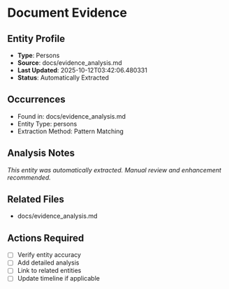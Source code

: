 # Document Evidence

## Entity Profile
- **Type**: Persons
- **Source**: docs/evidence_analysis.md
- **Last Updated**: 2025-10-12T03:42:06.480331
- **Status**: Automatically Extracted

## Occurrences
- Found in: docs/evidence_analysis.md
- Entity Type: persons
- Extraction Method: Pattern Matching

## Analysis Notes
*This entity was automatically extracted. Manual review and enhancement recommended.*

## Related Files
- docs/evidence_analysis.md

## Actions Required
- [ ] Verify entity accuracy
- [ ] Add detailed analysis
- [ ] Link to related entities
- [ ] Update timeline if applicable
